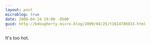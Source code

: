```yaml
---
layout: post
microblog: true
date: 2009-04-24 19:00 -0500
guid: http://bdougherty.micro.blog/2009/04/25/t1614786933.html
---
```

It's too hot.
